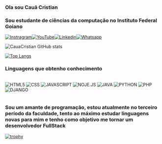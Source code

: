### Ola sou Cauã Cristian 

### Sou estudante de ciências da computação no Instituto Federal Goiano

[![Instragram](https://img.shields.io/badge/Instagram-E4405F?style=for-the-badge&logo=instagram&logoColor=white)](https://www.instagram.com/cauacristianinocencio/)[![YouTube](https://img.shields.io/badge/YouTube-FF0000?style=for-the-badge&logo=youtube&logoColor=white)](https://www.youtube.com/channel/UCyJ0BtYME-oa4KGfbomSPkQ)[![Linkedin](https://img.shields.io/badge/LinkedIn-0077B5?style=for-the-badge&logo=linkedin&logoColor=white)](https://www.linkedin.com/in/cau%C3%A3-cristian-inoc%C3%AAncio-27850b277/)[![Whatsapp](https://img.shields.io/badge/WhatsApp-25D366?style=for-the-badge&logo=whatsapp&logoColor=white)](https://contate.me/cauacristian)

![CauaCristian GitHub stats](https://github-readme-stats.vercel.app/api?username=CauaCristian&show_icons=true&theme=synthwave)

[![Top Langs](https://github-readme-stats.vercel.app/api/top-langs/?username=CauaCristian&layout=compact&size_weight=0.5&count_weight=0.5&theme=synthwave)](https://github.com/CauaCristian?tab=repositories)

### Linguagens que obtenho conhecimento

<div style="display: inline_block"><br/>
  <img aling="center" alt="HTML5" src="https://img.shields.io/badge/HTML5-E34F26?style=for-the-badge&logo=html5&logoColor=white"/>
  <img aling="center" alt="CSS" src="https://img.shields.io/badge/CSS3-1572B6?style=for-the-badge&logo=css3&logoColor=white"/>
  <img aling="center" alt="JAVASCRIPT" src="https://img.shields.io/badge/JavaScript-F7DF1E?style=for-the-badge&logo=javascript&logoColor=black"/>
  <img aling="center" alt="NOJE.JS" src="https://img.shields.io/badge/Node.js-43853D?style=for-the-badge&logo=node.js&logoColor=white"/>
  <img aling="center" alt="JAVA" src="https://img.shields.io/badge/Java-ED8B00?style=for-the-badge&logo=openjdk&logoColor=white"/>
  <img aling="center" alt="PYTHON" src="https://img.shields.io/badge/Python-14354C?style=for-the-badge&logo=python&logoColor=white"/>
  <img aling="center" alt="PHP" src="https://img.shields.io/badge/PHP-777BB4?style=for-the-badge&logo=php&logoColor=white"/>
  <img aling="center" alt="DJANGO" src="https://img.shields.io/badge/Django-092E20?style=for-the-badge&logo=django&logoColor=white"/>
</div><br/>

### Sou um amante de programação, estou atualmente no terceiro período da faculdade, tento ao máximo estudar linguagens novas para mim e tenho como objetivo me tornar um desenvolvedor FullStack

[![trophy](https://github-profile-trophy.vercel.app/?username=CauaCristian&theme=dracula )](https://github.com/ryo-ma/github-profile-trophy)
